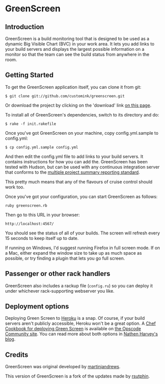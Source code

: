 # GreenScreen

## Introduction

GreenScreen is a build monitoring tool that is designed to be used as
a dynamic Big Visible Chart (BVC) in your work area.  It lets you add
links to your build servers and displays the largest possible
information on a monitor so that the team can see the build status
from anywhere in the room.

## Getting Started

To get the GreenScreen application itself, you can clone it from git:

    $ git clone git://github.com/customink/greenscreen.git

Or download the project by clicking on the 'download' link [on this page][dl].

[dl]: https://github.com/customink/greenscreen

To install all of GreenScreen's dependencies, switch to its directory
and do:

    $ rake -f init.rakefile

Once you've got GreenScreen on your machine, copy config.yml.sample to
config.yml:

    $ cp config.yml.sample config.yml

And then edit the config.yml file to add links to your build servers.
It contains instructions for how you can add the.  GreenScreen has
been tested with Hudson, but can be used with any continuous
integration server that conforms to the [multiple project summary
reporting standard][cc-xml].

[cc-xml]: http://confluence.public.thoughtworks.org/display/CI/Multiple+Project+Summary+Reporting+Standard

This pretty much means that any of the flavours of cruise control
should work too.

Once you've got your configuration, you can start GreenScreen as
follows:

    ruby greenscreen.rb

Then go to this URL in your browser:

    http://localhost:4567/

You should see the status of all of your builds.  The screen will
refresh every 15 seconds to keep itself up to date.

If running on Windows, I'd suggest running Firefox in full screen
mode.  If on a Mac, either expand the window size to take up as much
space as possible, or try finding a plugin that lets you go full
screen.

## Passenger or other rack handlers

GreenScreen also includes a rackup file (`config.ru`) so you can
deploy it under whichever rack-supporting webserver you like.

## Deployment options

Deploying Green Screen to [Heroku](http://www.heroku.com) is a snap. Of course, if your build servers aren't publicly accessible, Heroku won't be a great option. A [Chef Cookbook for deploying Green Screen](http://community.opscode.com/cookbooks/greenscreen) is available on [the Opscode Community site](http://community.opscode.com/cookbooks/greenscreen).  You can read more about both options in [Nathen Harvey's blog](http://nathenharvey.com/blog/2012/01/02/deploying-green-screen/).

## Credits

GreenScreen was original developed by [martinjandrews][mja].

[mja]: https://github.com/martinjandrews/greenscreen/

This version of GreenScreen is a fork of the updates made by [rsutphin][rs].

[rs]: https://github.com/rsutphin/greenscreen/